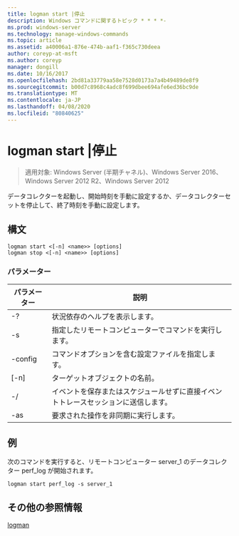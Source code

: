 ```yaml
---
title: logman start |停止
description: Windows コマンドに関するトピック * * * *-
ms.prod: windows-server
ms.technology: manage-windows-commands
ms.topic: article
ms.assetid: a40006a1-876e-474b-aaf1-f365c730deea
author: coreyp-at-msft
ms.author: coreyp
manager: dongill
ms.date: 10/16/2017
ms.openlocfilehash: 2bd81a33779aa58e7528d0173a7a4b49489de8f9
ms.sourcegitcommit: b00d7c8968c4adc8f699dbee694afe6ed36bc9de
ms.translationtype: MT
ms.contentlocale: ja-JP
ms.lasthandoff: 04/08/2020
ms.locfileid: "80840625"
---
```

# <a name="logman-start--stop"></a>logman start |停止

>適用対象: Windows Server (半期チャネル)、Windows Server 2016、Windows Server 2012 R2、Windows Server 2012

データコレクターを起動し、開始時刻を手動に設定するか、データコレクターセットを停止して、終了時刻を手動に設定します。  

## <a name="syntax"></a>構文  
```  
logman start <[-n] <name>> [options]  
logman stop <[-n] <name>> [options]  
```  
### <a name="parameters"></a>パラメーター  

|     パラメーター      |                                 説明                                  |
|--------------------|------------------------------------------------------------------------------|
|         -?         |                       状況依存のヘルプを表示します。                       |
| -s <computer name> |            指定したリモートコンピューターでコマンドを実行します。             |
|  -config <value>   |           コマンドオプションを含む設定ファイルを指定します。            |
|    [-n] <name>     |                          ターゲットオブジェクトの名前。                          |
|        -/        | イベントを保存またはスケジュールせずに直接イベントトレースセッションに送信します。 |
|        -as         |               要求された操作を非同期に実行します。                |

## <a name="examples"></a><a name=BKMK_examples></a>例  
次のコマンドを実行すると、リモートコンピューター server_1 のデータコレクター perf_log が開始されます。  
```  
logman start perf_log -s server_1  
```  
## <a name="additional-references"></a>その他の参照情報  
[logman](logman.md)  
